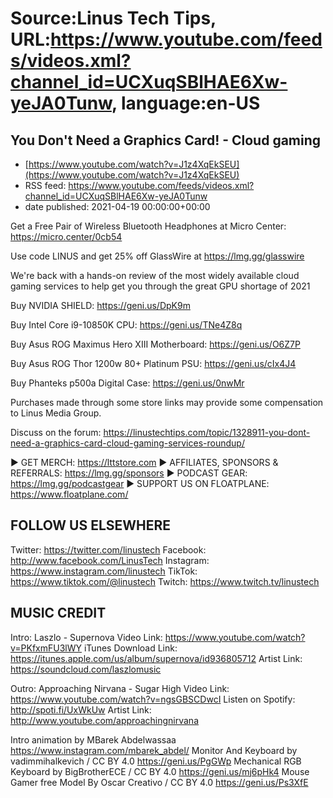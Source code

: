 # Source:Linus Tech Tips, URL:https://www.youtube.com/feeds/videos.xml?channel_id=UCXuqSBlHAE6Xw-yeJA0Tunw, language:en-US

## You Don't Need a Graphics Card! - Cloud gaming
 - [https://www.youtube.com/watch?v=J1z4XqEkSEU](https://www.youtube.com/watch?v=J1z4XqEkSEU)
 - RSS feed: https://www.youtube.com/feeds/videos.xml?channel_id=UCXuqSBlHAE6Xw-yeJA0Tunw
 - date published: 2021-04-19 00:00:00+00:00

Get a Free Pair of Wireless Bluetooth Headphones at Micro Center: https://micro.center/0cb54

Use code LINUS and get 25% off GlassWire at https://lmg.gg/glasswire

We're back with a hands-on review of the most widely available cloud gaming services to help get you through the great GPU shortage of 2021


Buy NVIDIA SHIELD: https://geni.us/DpK9m

Buy Intel Core i9-10850K CPU: https://geni.us/TNe4Z8q

Buy Asus ROG Maximus Hero XIII Motherboard: https://geni.us/O6Z7P

Buy Asus ROG Thor 1200w 80+ Platinum PSU: https://geni.us/cIx4J4

Buy Phanteks p500a Digital Case: https://geni.us/0nwMr

Purchases made through some store links may provide some compensation to Linus Media Group.

Discuss on the forum: https://linustechtips.com/topic/1328911-you-dont-need-a-graphics-card-cloud-gaming-services-roundup/

► GET MERCH: https://lttstore.com
► AFFILIATES, SPONSORS & REFERRALS: https://lmg.gg/sponsors
► PODCAST GEAR: https://lmg.gg/podcastgear
► SUPPORT US ON FLOATPLANE: https://www.floatplane.com/

FOLLOW US ELSEWHERE
---------------------------------------------------  
Twitter: https://twitter.com/linustech
Facebook: http://www.facebook.com/LinusTech
Instagram: https://www.instagram.com/linustech
TikTok: https://www.tiktok.com/@linustech
Twitch: https://www.twitch.tv/linustech

MUSIC CREDIT
---------------------------------------------------
Intro: Laszlo - Supernova
Video Link: https://www.youtube.com/watch?v=PKfxmFU3lWY
iTunes Download Link: https://itunes.apple.com/us/album/supernova/id936805712
Artist Link: https://soundcloud.com/laszlomusic

Outro: Approaching Nirvana - Sugar High
Video Link: https://www.youtube.com/watch?v=ngsGBSCDwcI
Listen on Spotify: http://spoti.fi/UxWkUw
Artist Link: http://www.youtube.com/approachingnirvana

Intro animation by MBarek Abdelwassaa https://www.instagram.com/mbarek_abdel/
Monitor And Keyboard by vadimmihalkevich / CC BY 4.0  https://geni.us/PgGWp
Mechanical RGB Keyboard by BigBrotherECE / CC BY 4.0 https://geni.us/mj6pHk4
Mouse Gamer free Model By Oscar Creativo / CC BY 4.0 https://geni.us/Ps3XfE

